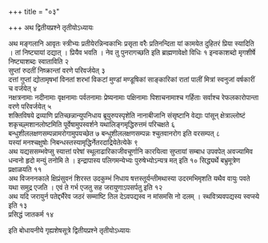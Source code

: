 +++
title = "०३"

+++
अथ द्वितीयप्रश्ने तृतीयोऽध्यायः

अथ मङ्गलानि आवृतः स्त्रीभ्यः प्रतीयेरन्निन्वकाभिः प्रसृता वरैः प्रतिनन्दिता यां कामयेत दुहितरं प्रिया स्यादिति । तां निष्ट्यायां दद्यात् । प्रियैव भवति । नेव तु पुनरागच्छति इति ब्राह्मणावेक्षो विधिः १
इन्वकाशब्दो मृगशीर्षे निष्ट्याशब्दः स्वाताविति २  
सुप्तां रुदतीं निष्क्रान्तां वरणे परिवर्जयेत् ३  
दत्तां गुप्तां द्योतामृषभां विनतां शरभां विकटां मुण्डां मण्डूषिकां साङ्कारिकां रातां पालीं मित्रां स्वनुजां वर्षकारीं च वर्जयेत् ४  
नक्षत्रनामाः नदीनामाः वृक्षनामाः पर्वतनामाः प्रेष्यनामाः पक्षिनामाः पिशाचनामाश्च गर्हिताः सर्वाश्च रेफलकारोपान्ता वरणे परिवर्जयेत् ५  
शक्तिविषये द्रव्याणि प्रतिच्छन्नान्युपनिधाय ब्रूयुरुपस्पृशेति नानाबीजानि संसृष्टानि वेद्याः पांसून् क्षेत्राल्लोष्टं शकृच्छ्मशानलोष्टमिति पूर्वेषामुपस्वर्शने यथालिङ्गमृद्धिरुत्तमं परिचक्षते ६  
बन्धुशीललक्षणसम्पन्नामरोगामुपयच्छेत ७
बन्धुशीललक्षणसम्पन्नः श्चुतवानरोग इति वरसम्पत् ८  
यस्यां मनश्चक्षुषोः निबन्धस्तस्यामृद्धिर्नेतरदाद्रियेतेत्येके ९  
अथ यद्यससम्भवेप्सु स्यात्तां परेषां स्थूलाढारिकाजीवचूर्णानि कारयित्वा सुप्तायां सम्बाध उपवपेत् अवज्यामिव धन्वनो हृदो मन्युं तनोमि ते । इन्द्रापास्य पलिगमन्येभ्यः पुरुषेभ्योऽन्यत्र मत् इति १०
सिद्ध्यर्थे बभ्रुमूत्रेण प्रक्षाळयति ११  
अथ विजननकाले क्षिप्रंसुवनं शिरस्त उदकुम्भं निधाय षत्तस्तूर्यन्तीमथास्या उदरमभिमृशति यथैव वायुः पवते यथा समुद्र एजति । एवं ते गर्भ एजतु सह जरायुणाऽपसर्पतु इति १२  
अथ यदि जरायुर्न पतेद्दर्भैरेव जठरं सम्माष्टि तिल देऽवपद्यस्व न मांसमसि नो दलम् । स्थवित्र्यवपद्यस्य स्वप्स्ये इति १३  
प्रसिद्धं जातकर्म १४  

इति बोधायनीये गृह्यशेषसूत्रे द्वितीयप्रश्ने तृतीयोऽध्यायः
